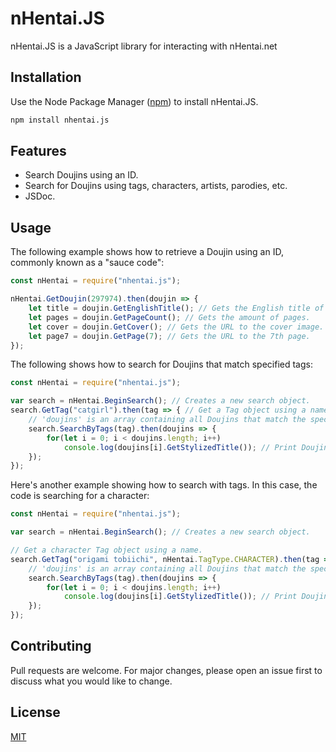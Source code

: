 # nHentai.JS

nHentai.JS is a JavaScript library for interacting with nHentai.net

## Installation

Use the Node Package Manager ([npm](https://www.npmjs.com/)) to install nHentai.JS.

```bash
npm install nhentai.js
```
## Features
- Search Doujins using an ID.
- Search for Doujins using tags, characters, artists, parodies, etc.
- JSDoc.

## Usage
The following example shows how to retrieve a Doujin using an ID, commonly known as a "sauce code":

```javascript
const nHentai = require("nhentai.js");

nHentai.GetDoujin(297974).then(doujin => {
    let title = doujin.GetEnglishTitle(); // Gets the English title of the Doujin.
    let pages = doujin.GetPageCount(); // Gets the amount of pages.
    let cover = doujin.GetCover(); // Gets the URL to the cover image.
    let page7 = doujin.GetPage(7); // Gets the URL to the 7th page.
});

```
The following shows how to search for Doujins that match specified tags:
```javascript
const nHentai = require("nhentai.js");

var search = nHentai.BeginSearch(); // Creates a new search object.
search.GetTag("catgirl").then(tag => { // Get a Tag object using a name.
    // 'doujins' is an array containing all Doujins that match the specified tag(s).
    search.SearchByTags(tag).then(doujins => {
        for(let i = 0; i < doujins.length; i++)
            console.log(doujins[i].GetStylizedTitle()); // Print Doujin titles.
    });
});
```
Here's another example showing how to search with tags. In this case, the code is searching for a character:
```javascript
const nHentai = require("nhentai.js");

var search = nHentai.BeginSearch(); // Creates a new search object.

// Get a character Tag object using a name.
search.GetTag("origami tobiichi", nHentai.TagType.CHARACTER).then(tag => {
    // 'doujins' is an array containing all Doujins that match the specified tag(s).
    search.SearchByTags(tag).then(doujins => {
        for(let i = 0; i < doujins.length; i++)
            console.log(doujins[i].GetStylizedTitle()); // Print Doujin titles.
    });
});
```

## Contributing
Pull requests are welcome. For major changes, please open an issue first to discuss what you would like to change.

## License
[MIT](https://choosealicense.com/licenses/mit/)